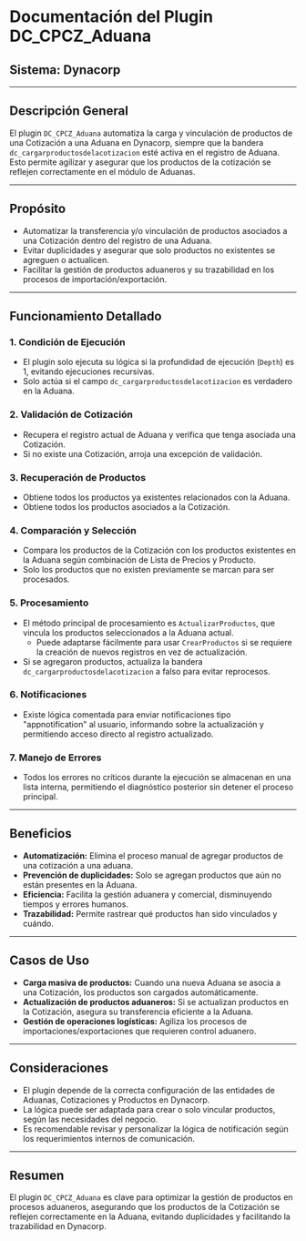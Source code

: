 # Documentación del Plugin DC_CPCZ_Aduana

## Sistema: Dynacorp

---

## Descripción General

El plugin `DC_CPCZ_Aduana` automatiza la carga y vinculación de productos de una Cotización a una Aduana en Dynacorp, siempre que la bandera `dc_cargarproductosdelacotizacion` esté activa en el registro de Aduana. Esto permite agilizar y asegurar que los productos de la cotización se reflejen correctamente en el módulo de Aduanas.

---

## Propósito

- Automatizar la transferencia y/o vinculación de productos asociados a una Cotización dentro del registro de una Aduana.
- Evitar duplicidades y asegurar que solo productos no existentes se agreguen o actualicen.
- Facilitar la gestión de productos aduaneros y su trazabilidad en los procesos de importación/exportación.

---

## Funcionamiento Detallado

### 1. Condición de Ejecución

- El plugin solo ejecuta su lógica si la profundidad de ejecución (`Depth`) es 1, evitando ejecuciones recursivas.
- Solo actúa si el campo `dc_cargarproductosdelacotizacion` es verdadero en la Aduana.

### 2. Validación de Cotización

- Recupera el registro actual de Aduana y verifica que tenga asociada una Cotización.
- Si no existe una Cotización, arroja una excepción de validación.

### 3. Recuperación de Productos

- Obtiene todos los productos ya existentes relacionados con la Aduana.
- Obtiene todos los productos asociados a la Cotización.

### 4. Comparación y Selección

- Compara los productos de la Cotización con los productos existentes en la Aduana según combinación de Lista de Precios y Producto.
- Solo los productos que no existen previamente se marcan para ser procesados.

### 5. Procesamiento

- El método principal de procesamiento es `ActualizarProductos`, que vincula los productos seleccionados a la Aduana actual.
  - Puede adaptarse fácilmente para usar `CrearProductos` si se requiere la creación de nuevos registros en vez de actualización.
- Si se agregaron productos, actualiza la bandera `dc_cargarproductosdelacotizacion` a falso para evitar reprocesos.

### 6. Notificaciones

- Existe lógica comentada para enviar notificaciones tipo "appnotification" al usuario, informando sobre la actualización y permitiendo acceso directo al registro actualizado.

### 7. Manejo de Errores

- Todos los errores no críticos durante la ejecución se almacenan en una lista interna, permitiendo el diagnóstico posterior sin detener el proceso principal.

---

## Beneficios

- **Automatización:** Elimina el proceso manual de agregar productos de una cotización a una aduana.
- **Prevención de duplicidades:** Solo se agregan productos que aún no están presentes en la Aduana.
- **Eficiencia:** Facilita la gestión aduanera y comercial, disminuyendo tiempos y errores humanos.
- **Trazabilidad:** Permite rastrear qué productos han sido vinculados y cuándo.

---

## Casos de Uso

- **Carga masiva de productos:** Cuando una nueva Aduana se asocia a una Cotización, los productos son cargados automáticamente.
- **Actualización de productos aduaneros:** Si se actualizan productos en la Cotización, asegura su transferencia eficiente a la Aduana.
- **Gestión de operaciones logísticas:** Agiliza los procesos de importaciones/exportaciones que requieren control aduanero.

---

## Consideraciones

- El plugin depende de la correcta configuración de las entidades de Aduanas, Cotizaciones y Productos en Dynacorp.
- La lógica puede ser adaptada para crear o solo vincular productos, según las necesidades del negocio.
- Es recomendable revisar y personalizar la lógica de notificación según los requerimientos internos de comunicación.

---

## Resumen

El plugin `DC_CPCZ_Aduana` es clave para optimizar la gestión de productos en procesos aduaneros, asegurando que los productos de la Cotización se reflejen correctamente en la Aduana, evitando duplicidades y facilitando la trazabilidad en Dynacorp.